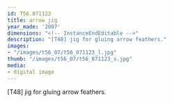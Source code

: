 ```yaml
---
id: T56.071123
title: arrow jig
year_made: '2007'
dimensions: "<!-- InstanceEndEditable -->"
description: "[T48] jig for gluing arrow feathers."
images:
- "/images/t56_07/t56_071123_l.jpg"
thumb: "/images/t56_07/t56_071123_s.jpg"
media:
- digital image
---
```


[T48] jig for gluing arrow feathers.
